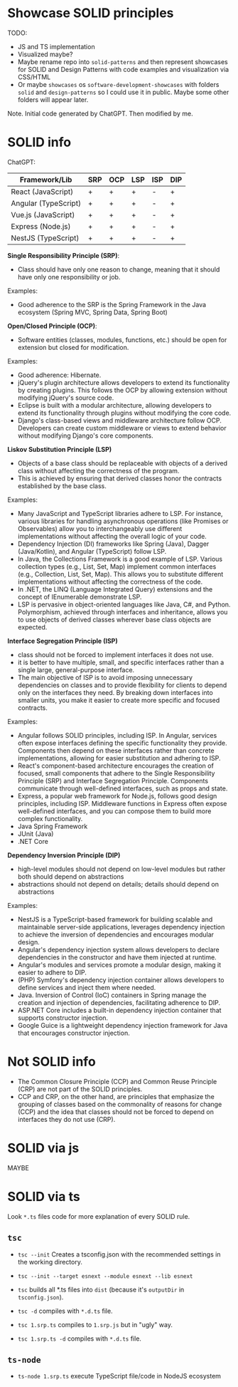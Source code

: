 Showcase SOLID principles
===

TODO: 
- JS and TS implementation
- Visualized maybe?
- Maybe rename repo into `solid-patterns` and then represent showcases for SOLID and Design Patterns with code examples and visualization via CSS/HTML
- Or maybe `showcases` os `software-development-showcases` with folders `solid` and `design-patterns` so I could use it in public. Maybe some other folders will appear later.

Note. Initial code generated by ChatGPT. Then modified by me.

# SOLID info

ChatGPT:

| Framework/Lib     | SRP | OCP | LSP | ISP | DIP |
|-------------------|-----|-----|-----|-----|-----|
| React (JavaScript)| +   | +   | +   | -   | +   |
| Angular (TypeScript)| +  | +   | +   | -   | +   |
| Vue.js (JavaScript)| +  | +   | +   | -   | +   |
| Express (Node.js) | +   | +   | +   | -   | +   |
| NestJS (TypeScript)| +  | +   | +   | -   | +   |


**Single Responsibility Principle (SRP)**:

- Class should have only one reason to change, meaning that it should have only one responsibility or job.

Examples: 
- Good adherence to the SRP is the Spring Framework in the Java ecosystem (Spring MVC, Spring Data, Spring Boot)

**Open/Closed Principle (OCP)**:

- Software entities (classes, modules, functions, etc.) should be open for extension but closed for modification.

Examples: 
- Good adherence: Hibernate. 
- jQuery's plugin architecture allows developers to extend its functionality by creating plugins. This follows the OCP by allowing extension without modifying jQuery's source code.
- Eclipse is built with a modular architecture, allowing developers to extend its functionality through plugins without modifying the core code.
- Django's class-based views and middleware architecture follow OCP. Developers can create custom middleware or views to extend behavior without modifying Django's core components.

**Liskov Substitution Principle (LSP)**

- Objects of a base class should be replaceable with objects of a derived class without affecting the correctness of the program. 
- This is achieved by ensuring that derived classes honor the contracts established by the base class.

Examples:

- Many JavaScript and TypeScript libraries adhere to LSP. For instance, various libraries for handling asynchronous operations (like Promises or Observables) allow you to interchangeably use different implementations without affecting the overall logic of your code.
- Dependency Injection (DI) frameworks like Spring (Java), Dagger (Java/Kotlin), and Angular (TypeScript) follow LSP. 
- In Java, the Collections Framework is a good example of LSP. Various collection types (e.g., List, Set, Map) implement common interfaces (e.g., Collection, List, Set, Map). 
This allows you to substitute different implementations without affecting the correctness of the code.
- In .NET, the LINQ (Language Integrated Query) extensions and the concept of IEnumerable demonstrate LSP.
- LSP is pervasive in object-oriented languages like Java, C#, and Python. Polymorphism, achieved through interfaces and inheritance, allows you to use objects of derived classes wherever base class objects are expected.

**Interface Segregation Principle (ISP)**

- class should not be forced to implement interfaces it does not use.
- it is better to have multiple, small, and specific interfaces rather than a single large, general-purpose interface.
- The main objective of ISP is to avoid imposing unnecessary dependencies on classes and to provide flexibility for clients to depend only on the interfaces they need. 
By breaking down interfaces into smaller units, you make it easier to create more specific and focused contracts.

Examples:

- Angular follows SOLID principles, including ISP. In Angular, services often expose interfaces defining the specific functionality they provide. Components then depend on these interfaces rather than concrete implementations, allowing for easier substitution and adhering to ISP.
- React's component-based architecture encourages the creation of focused, small components that adhere to the Single Responsibility Principle (SRP) and Interface Segregation Principle. Components communicate through well-defined interfaces, such as props and state.
- Express, a popular web framework for Node.js, follows good design principles, including ISP. Middleware functions in Express often expose well-defined interfaces, and you can compose them to build more complex functionality.
- Java Spring Framework
- JUnit (Java)
- .NET Core

**Dependency Inversion Principle (DIP)**
- high-level modules should not depend on low-level modules but rather both should depend on abstractions
- abstractions should not depend on details; details should depend on abstractions

Examples:
- NestJS is a TypeScript-based framework for building scalable and maintainable server-side applications, leverages dependency injection to achieve the inversion of dependencies and encourages modular design.
- Angular's dependency injection system allows developers to declare dependencies in the constructor and have them injected at runtime.
- Angular's modules and services promote a modular design, making it easier to adhere to DIP.
- (PHP) Symfony's dependency injection container allows developers to define services and inject them where needed.
- Java. Inversion of Control (IoC) containers in Spring manage the creation and injection of dependencies, facilitating adherence to DIP.
- ASP.NET Core includes a built-in dependency injection container that supports constructor injection.
- Google Guice is a lightweight dependency injection framework for Java that encourages constructor injection.

# Not SOLID info

- The Common Closure Principle (CCP) and Common Reuse Principle (CRP) are not part of the SOLID principles.
- CCP and CRP, on the other hand, are principles that emphasize the grouping of classes based on the commonality of reasons for change (CCP) and the idea that classes should not be forced to depend on interfaces they do not use (CRP). 

# SOLID via js

MAYBE

# SOLID via ts 

Look `*.ts` files code for more explanation of every SOLID rule.

## `tsc`

- `tsc --init` Creates a tsconfig.json with the recommended settings in the working directory.
- `tsc --init --target esnext --module esnext --lib esnext` 

- `tsc` builds all *.ts files into `dist` (because it's `outputDir` in `tsconfig.json`).
- `tsc -d` compiles with `*.d.ts` file.
- `tsc 1.srp.ts` compiles to `1.srp.js` but in "ugly" way.
- `tsc 1.srp.ts -d` compiles with `*.d.ts` file.

## `ts-node`

- `ts-node 1.srp.ts` execute TypeScript file/code in NodeJS ecosystem
